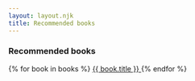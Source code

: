 ```yaml
---
layout: layout.njk
title: Recommended books
---
```


<h3>Recommended books</h3>

<div reversed class="flex flex-wrap">
{% for book in books %}
  <a href="{{ book.url }}" class="post-link flex-item pad-half book">
    {{ book.title }}
  </a>
{% endfor %}
</div>
